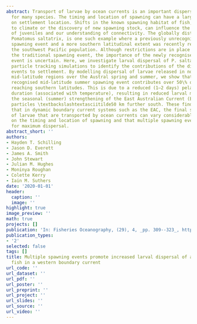 ```yaml
---
abstract: Transport of larvae by ocean currents is an important dispersal mechanism
  for many species. The timing and location of spawning can have a large influence
  on settlement location. Shifts in the known spawning habitat of fish, whether due
  to climate or the discovery of new spawning stock, can influence the distribution
  of juveniles and our understanding of connectivity. The globally distributed species;
  Pomatomus saltatrix, is one such example where a previously unrecognised summer
  spawning event and a more southern latitudinal extent was recently reported for
  the southwest Pacific population. Although restrictions are in place to protect
  the traditional spawning event, the importance of the newly recognised summer spawning
  event is uncertain. Here, we investigate larval dispersal of P. saltatrix using
  particle tracking simulations to identify the contributions of the different spawning
  events to settlement. By modelling dispersal of larvae released in northern and
  mid‐latitude regions over the Austral spring and summer, we show that the newly
  recognised mid‐latitude summer spawning event contributes over 50\% of the larvae
  reaching southern latitudes. This is due to a reduced (1–2 days) pelagic larval
  duration (associated with temperature), resulting in reduced larval mortality, and
  the seasonal (summer) strengthening of the East Australian Current (EAC) transporting
  particles \textbackslashtextasciitilde50 km further south. These findings demonstrate
  that in dynamic boundary current systems such as the EAC, the final settlement location
  of larvae that are transported by ocean currents can vary considerably depending
  on the timing and location of spawning and that multiple spawning events are important
  for maximum dispersal.
abstract_short: ''
authors:
- Hayden T. Schilling
- Jason D. Everett
- James A. Smith
- John Stewart
- Julian M. Hughes
- Moninya Roughan
- Colette Kerry
- Iain M. Suthers
date: '2020-01-01'
header:
  caption: ''
  image: ''
highlight: true
image_preview: ''
math: true
projects: []
publication: 'In: Fisheries Oceanography, (29), 4, _pp. 309--323_, https://doi.org/10.1111/fog.12473'
publication_types:
- '2'
selected: false
tags: []
title: Multiple spawning events promote increased larval dispersal of a predatory
  fish in a western boundary current
url_code: ''
url_dataset: ''
url_pdf: ''
url_poster: ''
url_preprint: ''
url_project: ''
url_slides: ''
url_source: ''
url_video: ''
---
```


